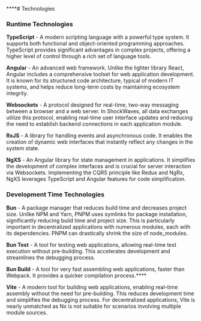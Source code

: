 ****# Technologies

### Runtime Technologies

**TypeScript** - A modern scripting language with a powerful type system. It supports both functional and object-oriented programming approaches. TypeScript provides significant advantages in complex projects, offering a higher level of control through a rich set of language tools.

**Angular** - An advanced web framework. Unlike the lighter library React, Angular includes a comprehensive toolset for web application development. It is known for its structured code architecture, typical of modern IT systems, and helps reduce long-term costs by maintaining ecosystem integrity.

**Websockets** - A protocol designed for real-time, two-way messaging between a browser and a web server. In ShockWaves, all data exchanges utilize this protocol, enabling real-time user interface updates and reducing the need to establish backend connections in each application module.

**RxJS** - A library for handling events and asynchronous code. It enables the creation of dynamic web interfaces that instantly reflect any changes in the system state.

**NgXS** - An Angular library for state management in applications. It simplifies the development of complex interfaces and is crucial for server interaction via Websockets. Implementing the CQRS principle like Redux and NgRx, NgXS leverages TypeScript and Angular features for code simplification.

### Development Time Technologies

**Bun** - A package manager that reduces build time and decreases project size. Unlike NPM and Yarn, PNPM uses symlinks for package installation, significantly reducing build time and project size. This is particularly important in decentralized applications with numerous modules, each with its dependencies. PNPM can drastically shrink the size of node_modules.

**Bun Test** - A tool for testing web applications, allowing real-time test execution without pre-building. This accelerates development and streamlines the debugging process.

**Bun Build** - A tool for very fast assembling web applications, faster than Webpack. It provides a quicker compilation process.****

**Vite** - A modern tool for building web applications, enabling real-time assembly without the need for pre-building. This reduces development time and simplifies the debugging process. For decentralized applications, Vite is nearly unmatched as Nx is not suitable for scenarios involving multiple module sources.
